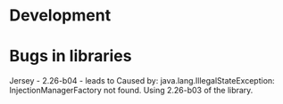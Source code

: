 # Development

# Bugs in libraries
Jersey - 2.26-b04 - leads to Caused by: java.lang.IllegalStateException: InjectionManagerFactory not found. Using 2.26-b03 of the library.
 

